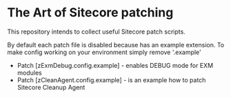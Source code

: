 # The Art of Sitecore patching
This repository intends to collect useful Sitecore patch scripts. 

By default each patch file is disabled because has an example extension. To make config working on your environment simply remove '.example'

* Patch [zExmDebug.config.example] - enables DEBUG mode for EXM modules
* Patch [zCleanAgent.config.example] - is an example how to patch Sitecore Cleanup Agent

